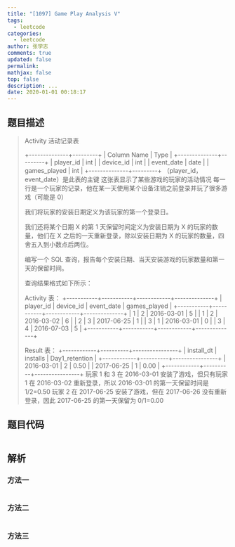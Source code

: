 ```yaml
---
title: "[1097] Game Play Analysis V"
tags:
  - leetcode
categories:
  - leetcode
author: 张学志
comments: true
updated: false
permalink:
mathjax: false
top: false
description: ...
date: 2020-01-01 00:18:17
---
```


## 题目描述

> Activity 活动记录表 
> 
> +--------------+---------+
> | Column Name  | Type    |
> +--------------+---------+
> | player_id    | int     |
> | device_id    | int     |
> | event_date   | date    |
> | games_played | int     |
> +--------------+---------+
> （player_id，event_date）是此表的主键
> 这张表显示了某些游戏的玩家的活动情况
> 每一行是一个玩家的记录，他在某一天使用某个设备注销之前登录并玩了很多游戏（可能是 0）
> 
> 
> 
> 
> 我们将玩家的安装日期定义为该玩家的第一个登录日。 
> 
> 我们还将某个日期 X 的第 1 天保留时间定义为安装日期为 X 的玩家的数量，他们在 X 之后的一天重新登录，除以安装日期为 X 的玩家的数量，四舍五入到小数点后两位。 
> 
> 编写一个 SQL 查询，报告每个安装日期、当天安装游戏的玩家数量和第一天的保留时间。 
> 
> 查询结果格式如下所示： 
> 
> Activity 表：
> +-----------+-----------+------------+--------------+
> | player_id | device_id | event_date | games_played |
> +-----------+-----------+------------+--------------+
> | 1         | 2         | 2016-03-01 | 5            |
> | 1         | 2         | 2016-03-02 | 6            |
> | 2         | 3         | 2017-06-25 | 1            |
> | 3         | 1         | 2016-03-01 | 0            |
> | 3         | 4         | 2016-07-03 | 5            |
> +-----------+-----------+------------+--------------+
> 
> Result 表：
> +------------+----------+----------------+
> | install_dt | installs | Day1_retention |
> +------------+----------+----------------+
> | 2016-03-01 | 2        | 0.50           |
> | 2017-06-25 | 1        | 0.00           |
> +------------+----------+----------------+
> 玩家 1 和 3 在 2016-03-01 安装了游戏，但只有玩家 1 在 2016-03-02 重新登录，所以 2016-03-01 的第一天保留时间是 1/2=0.50
> 玩家 2 在 2017-06-25 安装了游戏，但在 2017-06-26 没有重新登录，因此 2017-06-25 的第一天保留为 0/1=0.00
> 
> 

## 题目代码

```cpp

```

## 解析

### 方法一

```cpp

```

### 方法二

```cpp

```

### 方法三

```cpp

```

